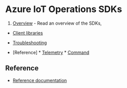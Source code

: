 # Azure IoT Operations SDKs

1. [Overview](overview.md) - Read an overview of the SDKs,
* [Client libraries](libraries.md)
* [Troubleshooting](troubleshooting.md)

* [Reference]
        * [Telemetry](#telemetry)
        * [Command](#command)



## Reference

* [Reference documentation](reference)
